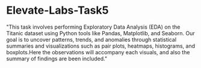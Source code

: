 # Elevate-Labs-Task5
"This task involves performing Exploratory Data Analysis (EDA) on the Titanic dataset using Python tools like Pandas, Matplotlib, and Seaborn. Our goal is to uncover patterns, trends, and anomalies through statistical summaries and visualizations such as pair plots, heatmaps, histograms, and boxplots.Here the observations will accompany each visuals, and also the summary of findings are been included."
